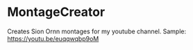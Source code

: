 # MontageCreator
Creates Sion Ornn montages for my youtube channel. Sample: https://youtu.be/euqqwqbp9oM
